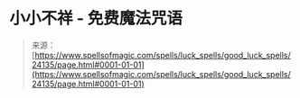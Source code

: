 <!--yml

category: 未分类

date: 2024-06-12 19:09:51

-->

# 小小不祥 - 免费魔法咒语

> 来源：[https://www.spellsofmagic.com/spells/luck_spells/good_luck_spells/24135/page.html#0001-01-01](https://www.spellsofmagic.com/spells/luck_spells/good_luck_spells/24135/page.html#0001-01-01)
